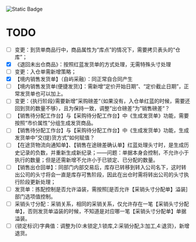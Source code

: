 ![Static Badge](https://img.shields.io/badge/Author-zhangb-green)
# TODO

- [ ] 变更：到货单商品行中，商品属性为“库点”的情况下，需要拷贝表头的“仓库”；
- [x] 《退回未出仓商品》：按照红蓝发货单的方式处理，无需特殊头寸处理
- [ ] 变更：入仓单需新增策略；
- [x] 【境内销售发货单】（自屿采融）：同正常自合同产生
- [ ] 【境内销售发货单(便捷发货)】：需新增“定价开始日期”、“定价截止日期”，正常发货单也可以加上。
- [ ] 变更：{执行阶段}需要新增”采购磅差“（如果没有，入仓单红蓝的时候，需要还回到货的数量不够），且为保持一致，调整”出仓磅差“为”销售磅差“？
- [ ] 【销售待分配工作台】与【采购待分配工作台】中《生成发货单》功能，需要按照“市价属性”分组生成发货商品。
- [ ] 【销售待分配工作台】与【采购待分配工作台】中《生成发货单》功能，生成发货单中”交(提)货方式“如何赋值？
- [ ] 【在途货物流向通知单】、【销售在途磅差确认单】红蓝处理头寸时，是生成历史记录的负数，并重新生成新纪录；——问题：单据本身会控制，不允许小于执行的数量；但是还需新增不允许小于已锁定、已分配的数量。
- [ ] 【销售出仓回单】：同部门内部交易后，库存已转移到转入公司名下，这时转出公司的头寸将会一直是库存可售阶段，因此在出仓时需将转出公司的头寸执行阶段更新处理；
- [ ] 发货单：拣配控制是否允许溢装，需按照[是否允许【采销头寸分配单】溢装]部门选项值控制。
- [ ] 采销头寸分配：采销关系，相同的采销关系，仅允许存在一笔【采销头寸分配单】，否则发货单溢装的时候，不知道是对应哪一笔【采销头寸分配单】单据溢装。
- [ ] {锁定标识}字典值：调整为{0:未锁定,1:锁库,2:采销分配,3:加工,4:退货}，新增退货。